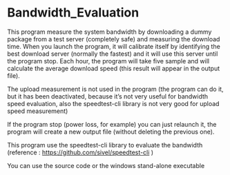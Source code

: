 # Bandwidth_Evaluation



This program measure the system bandwidth by downloading a
dummy package from a test server (completely safe) and measuring the download
time. When you launch the program, it will calibrate itself by identifying the
best download server (normally the fastest) and it will use this server until
the program stop. Each hour, the program will take five sample and will
calculate the average download speed (this result will appear in the output
file).

The upload measurement is not used in the program (the
program can do it, but it has been deactivated, because it’s not very useful for
bandwidth speed evaluation, also the speedtest-cli library is not very good for upload speed
measurement)

If the program stop (power loss, for example) you can just
relaunch it, the program will create a new output file (without deleting the
previous one).

This program use the speedtest-cli library to evaluate the bandwidth (reference : https://github.com/sivel/speedtest-cli )

You can use the source code or the windows stand-alone executable


 
